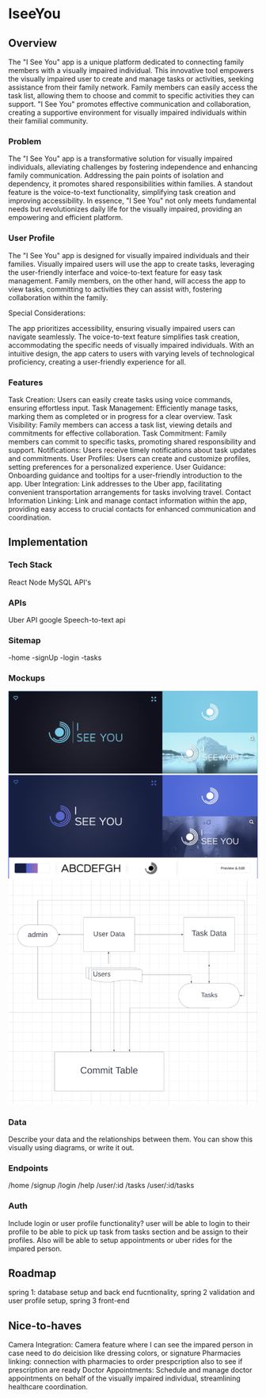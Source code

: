 # IseeYou

## Overview

The "I See You" app is a unique platform dedicated to connecting family members with a visually impaired individual. This innovative tool empowers the visually impaired user to create and manage tasks or activities, seeking assistance from their family network. Family members can easily access the task list, allowing them to choose and commit to specific activities they can support. "I See You" promotes effective communication and collaboration, creating a supportive environment for visually impaired individuals within their familial community.

### Problem

The "I See You" app is a transformative solution for visually impaired individuals, alleviating challenges by fostering independence and enhancing family communication. Addressing the pain points of isolation and dependency, it promotes shared responsibilities within families. A standout feature is the voice-to-text functionality, simplifying task creation and improving accessibility. In essence, "I See You" not only meets fundamental needs but revolutionizes daily life for the visually impaired, providing an empowering and efficient platform.

### User Profile

The "I See You" app is designed for visually impaired individuals and their families. Visually impaired users will use the app to create tasks, leveraging the user-friendly interface and voice-to-text feature for easy task management. Family members, on the other hand, will access the app to view tasks, committing to activities they can assist with, fostering collaboration within the family.

Special Considerations:

The app prioritizes accessibility, ensuring visually impaired users can navigate seamlessly. The voice-to-text feature simplifies task creation, accommodating the specific needs of visually impaired individuals. With an intuitive design, the app caters to users with varying levels of technological proficiency, creating a user-friendly experience for all.

### Features

Task Creation:
Users can easily create tasks using voice commands, ensuring effortless input.
Task Management:
Efficiently manage tasks, marking them as completed or in progress for a clear overview.
Task Visibility:
Family members can access a task list, viewing details and commitments for effective collaboration.
Task Commitment:
Family members can commit to specific tasks, promoting shared responsibility and support.
Notifications:
Users receive timely notifications about task updates and commitments.
User Profiles:
Users can create and customize profiles, setting preferences for a personalized experience.
User Guidance:
Onboarding guidance and tooltips for a user-friendly introduction to the app.
Uber Integration:
Link addresses to the Uber app, facilitating convenient transportation arrangements for tasks involving travel.
Contact Information Linking:
Link and manage contact information within the app, providing easy access to crucial contacts for enhanced communication and coordination.

## Implementation

### Tech Stack

React
Node
MySQL
API's

### APIs

Uber API
google Speech-to-text api 

### Sitemap

-home
-signUp
-login
-tasks


### Mockups

![logos](./src/assets/screenshots/Screenshot%202023-11-14%20at%202.55.33%20PM.png)
![logoIdea](./src/assets/screenshots/Screenshot%202023-11-14%20at%202.55.46%20PM.png)
![diagram](./src/assets/screenshots/Screenshot%202023-11-14%20at%2011.08.42%20PM.png)

### Data

Describe your data and the relationships between them. You can show this visually using diagrams, or write it out. 

### Endpoints

/home
/signup
/login
/help
/user/:id
/tasks
/user/:id/tasks



### Auth

Include login or user profile functionality? user will be able to login to their profile to be able to pick up task from tasks section and be assign to their profiles. Also will be able to setup appointments or uber rides for the impared person.


## Roadmap

spring 1: database setup and back end fucntionality, spring 2 validation and user profile setup, spring 3 front-end 

## Nice-to-haves
Camera Integration:
Camera feature where I can  see the impared person in case need to do deicision like dressing colors, or signature 
Pharmacies linking:
connection with pharmacies to order prespcription also to see if prescription are ready
Doctor Appointments:
Schedule and manage doctor appointments on behalf of the visually impaired individual, streamlining healthcare coordination.